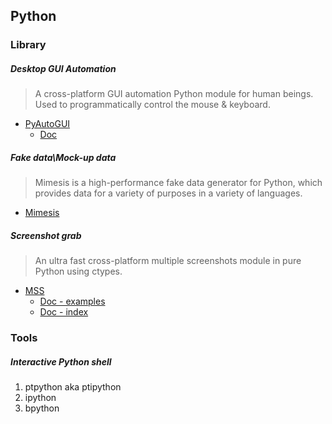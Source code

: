 ## Python

### Library

##### Desktop GUI Automation
>  A cross-platform GUI automation Python module for human beings. Used to programmatically control the mouse & keyboard.
- [PyAutoGUI](https://github.com/asweigart/pyautogui)
    - [Doc](https://pyautogui.readthedocs.io/en/latest/)

##### Fake data\Mock-up data
>  Mimesis is a high-performance fake data generator for Python, which provides data for a variety of purposes in a variety of languages.
- [Mimesis](https://github.com/lk-geimfari/mimesis)

##### Screenshot grab
> An ultra fast cross-platform multiple screenshots module in pure Python using ctypes.
- [MSS](https://github.com/BoboTiG/python-mss)
    - [Doc - examples](https://python-mss.readthedocs.io/examples.html)
    - [Doc - index](https://python-mss.readthedocs.io/genindex.html)


### Tools
##### Interactive Python shell
 1. ptpython aka ptipython
 2. ipython
 3. bpython

